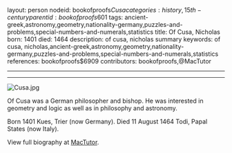 layout: person
nodeid: bookofproofs$Cusa
categories: history,15th-century
parentid: bookofproofs$601
tags: ancient-greek,astronomy,geometry,nationality-germany,puzzles-and-problems,special-numbers-and-numerals,statistics
title: Of Cusa, Nicholas
born: 1401
died: 1464
description: of cusa, nicholas summary
keywords: of cusa, nicholas,ancient-greek,astronomy,geometry,nationality-germany,puzzles-and-problems,special-numbers-and-numerals,statistics
references: bookofproofs$6909
contributors: bookofproofs,@MacTutor

---


---

![Cusa.jpg](https://github.com/bookofproofs/bookofproofs.github.io/blob/main/_sources/images/portraits/Cusa.jpg?raw=true)

Of Cusa was a German philosopher and bishop. He was interested in geometry and logic as well as in philosophy and astronomy.

Born 1401 Kues, Trier (now Germany). Died 11 August 1464 Todi, Papal States (now Italy).


View full biography at [MacTutor](https://mathshistory.st-andrews.ac.uk/Biographies/Cusa/).